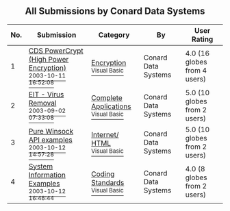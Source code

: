 ﻿<div align="center">

## All Submissions by Conard Data Systems

</div>

No.  | Submission | Category | By   | User Rating
---- | ---------- | -------- | ---- | -----------
1 | [CDS PowerCrypt \(High Power Encryption\)<br /><sup>2003-10-11 16:52:08</sup>](https://github.com/Planet-Source-Code/conard-data-systems-cds-powercrypt-high-power-encryption__1-49180) | [Encryption<br /><sup>Visual Basic</sup>](../ByCategory/encryption__1-48.md) | Conard Data Systems | 4.0 (16 globes from 4 users)
2 | [EIT \- Virus Removal<br /><sup>2003-09-02 07:33:08</sup>](https://github.com/Planet-Source-Code/conard-data-systems-eit-virus-removal__1-48170) | [Complete Applications<br /><sup>Visual Basic</sup>](../ByCategory/complete-applications__1-27.md) | Conard Data Systems | 5.0 (10 globes from 2 users)
3 | [Pure Winsock API examples<br /><sup>2003-10-12 14:57:28</sup>](https://github.com/Planet-Source-Code/conard-data-systems-pure-winsock-api-examples__1-49188) | [Internet/ HTML<br /><sup>Visual Basic</sup>](../ByCategory/internet-html__1-34.md) | Conard Data Systems | 5.0 (10 globes from 2 users)
4 | [System Information Examples<br /><sup>2003-10-12 16:48:44</sup>](https://github.com/Planet-Source-Code/conard-data-systems-system-information-examples__1-49190) | [Coding Standards<br /><sup>Visual Basic</sup>](../ByCategory/coding-standards__1-43.md) | Conard Data Systems | 4.0 (8 globes from 2 users)
